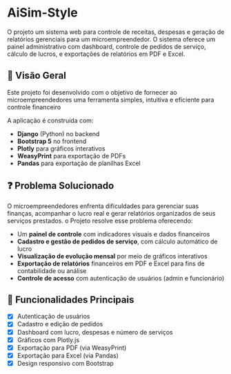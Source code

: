 # AiSim-Style

O projeto um sistema web para controle de receitas, despesas e geração de relatórios gerenciais para um microempreendedor. O sistema oferece um painel administrativo com dashboard, controle de pedidos de serviço, cálculo de lucros, e exportações de relatórios em PDF e Excel.

## 🧩 Visão Geral

Este projeto foi desenvolvido com o objetivo de fornecer ao microempreendedores uma ferramenta simples, intuitiva e eficiente para controle financeiro

A aplicação é construída com:

- **Django** (Python) no backend
- **Bootstrap 5** no frontend
- **Plotly** para gráficos interativos
- **WeasyPrint** para exportação de PDFs
- **Pandas** para exportação de planilhas Excel

## ❓ Problema Solucionado

O microempreendedores enfrenta dificuldades para gerenciar suas finanças, acompanhar o lucro real e gerar relatórios organizados de seus serviços prestados. o Projeto resolve esse problema oferecendo:

- Um **painel de controle** com indicadores visuais e dados financeiros
- **Cadastro e gestão de pedidos de serviço**, com cálculo automático de lucro
- **Visualização de evolução mensal** por meio de gráficos interativos
- **Exportação de relatórios** financeiros em PDF e Excel para fins de contabilidade ou análise
- **Controle de acesso** com autenticação de usuários (admin e funcionário)

## 🔧 Funcionalidades Principais

- [x] Autenticação de usuários
- [x] Cadastro e edição de pedidos
- [x] Dashboard com lucro, despesas e número de serviços
- [x] Gráficos com Plotly.js
- [x] Exportação para PDF (via WeasyPrint)
- [x] Exportação para Excel (via Pandas)
- [x] Design responsivo com Bootstrap
